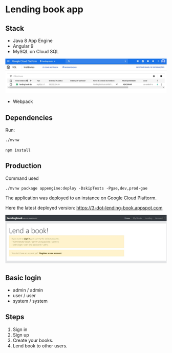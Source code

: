 # Lending book app

## Stack

-   Java 8 App Engine
-   Angular 9
-   MySQL on Cloud SQL

![Alt text](mysql.JPG)

-   Webpack

## Dependencies

Run:

    ./mvnw

    npm install

## Production

Command used

    ./mvnw package appengine:deploy -DskipTests -Pgae,dev,prod-gae

The application was deployed to an instance on Google Cloud Plaftorm.

Here the latest deployed version: https://3-dot-lending-book.appspot.com

![Alt text](eldorado.JPG)

## Basic login

-   admin / admin
-   user / user
-   system / system

## Steps

1. Sign in
2. Sign up
3. Create your books.
4. Lend book to other users.
